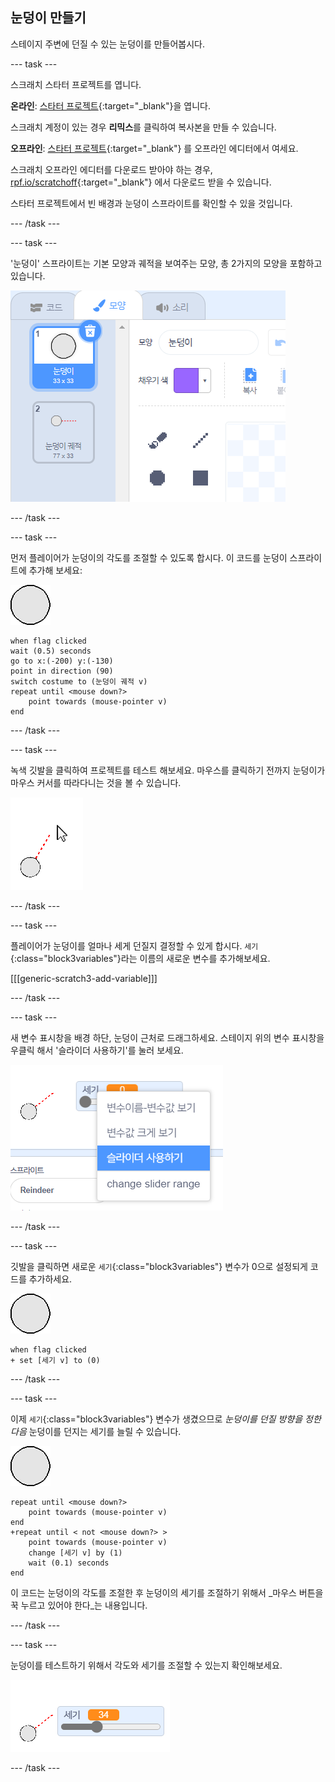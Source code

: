 ## 눈덩이 만들기

스테이지 주변에 던질 수 있는 눈덩이를 만들어봅시다.

--- task ---

스크래치 스타터 프로젝트를 엽니다.

**온라인**: [스타터 프로젝트](https://scratch.mit.edu/projects/399474195){:target="_blank"}을 엽니다.

스크래치 계정이 있는 경우 **리믹스**를 클릭하여 복사본을 만들 수 있습니다.

**오프라인**: [스타터 프로젝트](http://rpf.io/p/ko-KR/snowball-fight-go){:target="_blank"} 를 오프라인 에디터에서 여세요.

스크래치 오프라인 에디터를 다운로드 받아야 하는 경우, [rpf.io/scratchoff](http://rpf.io/scratchoff){:target="_blank"} 에서 다운로드 받을 수 있습니다.

스타터 프로젝트에서 빈 배경과 눈덩이 스프라이트를 확인할 수 있을 것입니다.

--- /task ---

--- task ---

'눈덩이' 스프라이트는 기본 모양과 궤적을 보여주는 모양, 총 2가지의 모양을 포함하고 있습니다.

![눈덩이 모양](images/snow-costume.png)

--- /task ---

--- task ---

먼저 플레이어가 눈덩이의 각도를 조절할 수 있도록 합시다. 이 코드를 눈덩이 스프라이트에 추가해 보세요:

![눈덩이 스프라이트](images/snowball-sprite.png)

```blocks3
when flag clicked
wait (0.5) seconds
go to x:(-200) y:(-130)
point in direction (90)
switch costume to (눈덩이 궤적 v)
repeat until <mouse down?>
    point towards (mouse-pointer v)
end
```

--- /task ---

--- task ---

녹색 깃발을 클릭하여 프로젝트를 테스트 해보세요. 마우스를 클릭하기 전까지 눈덩이가 마우스 커서를 따라다니는 것을 볼 수 있습니다.

![마우스를 가리키는 눈덩이 궤적 스프라이트](images/snow-mouse.png)

--- /task ---

--- task ---

플레이어가 눈덩이를 얼마나 세게 던질지 결정할 수 있게 합시다. `세기`{:class="block3variables"}라는 이름의 새로운 변수를 추가해보세요.

[[[generic-scratch3-add-variable]]]

--- /task ---

--- task ---

새 변수 표시창을 배경 하단, 눈덩이 근처로 드래그하세요. 스테이지 위의 변수 표시창을 우클릭 해서 '슬라이더 사용하기'를 눌러 보세요.

![슬라이더로 변경한 변수](images/snow-slider.png)

--- /task ---

--- task ---

깃발을 클릭하면 새로운 `세기`{:class="block3variables"} 변수가 0으로 설정되게 코드를 추가하세요.

![눈덩이 스프라이트](images/snowball-sprite.png)

```blocks3
when flag clicked
+ set [세기 v] to (0)
```

--- /task ---

--- task ---

이제 `세기`{:class="block3variables"} 변수가 생겼으므로 _눈덩이를 던질 방향을 정한 다음_ 눈덩이를 던지는 세기를 늘릴 수 있습니다.

![눈덩이 스프라이트](images/snowball-sprite.png)

```blocks3
repeat until <mouse down?>
    point towards (mouse-pointer v)
end
+repeat until < not <mouse down?> >
    point towards (mouse-pointer v)
    change [세기 v] by (1)
    wait (0.1) seconds
end
```

이 코드는 눈덩이의 각도를 조절한 후 눈덩이의 세기를 조절하기 위해서 _마우스 버튼을 꾹 누르고 있어야 한다_는 내용입니다.

--- /task ---

--- task ---

눈덩이를 테스트하기 위해서 각도와 세기를 조절할 수 있는지 확인해보세요.

![눈덩이 궤적 옆의 35의 세기 변수](images/snow-test.png)

--- /task ---
